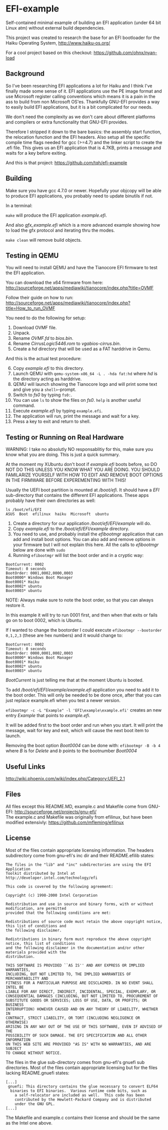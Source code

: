 EFI-example
===========

Self-contained minimal example of building an EFI application (under 64 bit Linux atm) without external build dependencies.

This project was created to research the base for an EFI bootloader for the Haiku Operating System, http://www.haiku-os.org/

For a cool project based on this checkout: https://github.com/ohnx/nyan-load

Background
----------
So I've been researching EFI applications a lot for Haiku and I think I've finally made some sense of it. EFI applications use the PE image format and use Microsoft register calling conventions which means it is a pain in the ass to build from non Microsoft OS'es. Thankfully GNU-EFI provides a way to easily build EFI applications, but it is a bit complicated for our needs.

We don't need the complexity as we don't care about different platforms and compilers or extra functionality that GNU-EFI provides.

Therefore I stripped it down to the bare basics: the assembly start function, the relocation function and the EFI headers. Also setup all the specific compile time flags needed for gcc (>=4.7) and the linker script to create the .efi file. This gives us an EFI application that is 4.7KB, prints a message and waits for a key before exiting.

And this is that project:
https://github.com/tqh/efi-example

Building
--------
Make sure you have gcc 4.7.0 or newer. Hopefully your objcopy will be able to produce EFI applications, you probably need to update binutils if not.

In a terminal:

`make` will produce the EFI application *example.efi*. 

And also *gfx_example.efi* which is a more advanced example showing how to load the
gfx protocol and iterating thru the modes.

`make clean` will remove build objects.

Testing in QEMU
---------------
You will need to install QEMU and have the Tianocore EFI firmware to test the EFI application.

You can download the x64 firmware from here: http://sourceforge.net/apps/mediawiki/tianocore/index.php?title=OVMF

Follow their guide on how to run: http://sourceforge.net/apps/mediawiki/tianocore/index.php?title=How_to_run_OVMF

You need to do the following for setup:

1. Download OVMF file.
2. Unpack.
3. Rename *OVMF.fd* to *bios.bin*.
4. Rename *CirrusLogic5446.rom* to *vgabios-cirrus.bin*.
5. Create a *hd* directory that will be used as a FAT harddrive in Qemu.

And this is the actual test procedure:

6. Copy *example.efi* to this directory.
7. Launch QEMU with `qemu-system-x86_64 -L . -hda fat:hd` where *hd* is the directory acting as harddrive.
8. QEMU will launch showing the Tianocore logo and will print some text and give you a `shell>`-prompt.
9. Switch to *fs0* by typing `fs0:`.
10. You can use `ls` to show the files on *fs0*. `help` is another useful command.
11. Execute *example.efi* by typing `example.efi`.
12. The application will run, print the message and wait for a key.
13. Press a key to exit and return to shell.

Testing or Running on Real Hardware
------------------------
WARNING: I take no absolutly NO responsablitiy for this, make sure you know what you are doing. This is just a quick summary.

At the moment my XUbuntu don't boot if *example.efi* boots before, so DO NOT DO THIS UNLESS YOU KNOW WHAT YOU ARE DOING.
YOU SHOULD FAMILARIZE YOURSELF WITH HOW TO EDIT AND REMOVE BOOT OPTIONS IN THE FIRMWARE BEFORE EXPEREMENTING WITH THIS!

Usually the UEFI boot partition is mounted at */boot/efi*. It should have a *EFI* sub-directory that contains
the different EFI applications. These apps probably have their own directories as well:
```
ls /boot/efi/EFI
ASUS  Boot  efilinux  haiku  Microsoft  ubuntu
```

1. Create a directory for our application */boot/efi/EFI/example* will do.
2. Copy *example.efi* to the */boot/efi/EFI/example* directory.
3. You need to use, and probably install the *efibootmgr* application that can add and install boot options. You can also add and remove options in your firmware but I will not explain this here.
All the calls to *efibootmgr* below are done with `sudo`
4. Running `efibootmgr` will list the boot order and in a cryptic way:

```
BootCurrent: 0002
Timeout: 0 seconds
BootOrder: 0001,0002,0000,0003
Boot0000* Windows Boot Manager
Boot0001* Haiku
Boot0002* ubuntu
Boot0003* ubuntu
```

NOTE: Always make sure to note the boot order, so that you can always restore it.

In this example it will try to run 0001 first, and then when that exits or fails go on to boot 0002, which is Ubuntu.

If I wanted to change the bootorder I could execute `efibootmgr --bootorder 0,1,2,3` (these are hex numbers) and it would change to:

```
BootCurrent: 0002
Timeout: 0 seconds
BootOrder: 0000,0001,0002,0003
Boot0000* Windows Boot Manager
Boot0001* Haiku
Boot0002* ubuntu
Boot0003* ubuntu
```
*BootCurrent* is just telling me that at the moment Ubuntu is booted.

To add */boot/efi/EFI/example/example.efi* application you need to add it to the boot order.
This will only be needed to be done once, after that you can just replace example.efi when you test a newer version.

`efibootmgr -c -L "Example" -l 'EFI\example\example.efi'` creates an new entry *Example* that points to *example.efi*.

It will be added first to the boot order and run when you start. It will print the message, wait for key and exit, which will cause the next boot item to launch.


Removing the boot option *Boot0004* can be done with:
`efibootmgr -B -b 4` where *B* is for *Delete* and *b* points to the bootnumber *Boot0004* 

Useful Links
------------
http://wiki.phoenix.com/wiki/index.php/Category:UEFI_2.1

Files
-----
All files except this README.MD, example.c and Makefile come from GNU-EFI: http://sourceforge.net/projects/gnu-efi/  
The example.c and Makefile was originally from efilinux, but have been modified extensivly: https://github.com/mfleming/efilinux

License
-------
Most of the files contain appropriate licensing information.
The headers subdirectory come from gnu-efi's inc dir and their README.efilib states:
```
The files in the "lib" and "inc" subdirectories are using the EFI Application 
Toolkit distributed by Intel at http://developer.intel.com/technology/efi

This code is covered by the following agreement:

Copyright (c) 1998-2000 Intel Corporation

Redistribution and use in source and binary forms, with or without modification, are permitted
provided that the following conditions are met:

Redistributions of source code must retain the above copyright notice, this list of conditions and
the following disclaimer.

Redistributions in binary form must reproduce the above copyright notice, this list of conditions
and the following disclaimer in the documentation and/or other materials provided with the
distribution.

THIS SOFTWARE IS PROVIDED ``AS IS'' AND ANY EXPRESS OR IMPLIED WARRANTIES,
INCLUDING, BUT NOT LIMITED TO, THE IMPLIED WARRANTIES OF MERCHANTABILITY AND
FITNESS FOR A PARTICULAR PURPOSE ARE DISCLAIMED. IN NO EVENT SHALL INTEL BE
LIABLE FOR ANY DIRECT, INDIRECT, INCIDENTAL, SPECIAL, EXEMPLARY, OR
CONSEQUENTIAL DAMAGES (INCLUDING, BUT NOT LIMITED TO, PROCUREMENT OF
SUBSTITUTE GOODS OR SERVICES; LOSS OF USE, DATA, OR PROFITS; OR BUSINESS
INTERRUPTION) HOWEVER CAUSED AND ON ANY THEORY OF LIABILITY, WHETHER IN
CONTRACT, STRICT LIABILITY, OR TORT (INCLUDING NEGLIGENCE OR OTHERWISE)
ARISING IN ANY WAY OUT OF THE USE OF THIS SOFTWARE, EVEN IF ADVISED OF THE
POSSIBILITY OF SUCH DAMAGE. THE EFI SPECIFICATION AND ALL OTHER INFORMATION
ON THIS WEB SITE ARE PROVIDED "AS IS" WITH NO WARRANTIES, AND ARE SUBJECT
TO CHANGE WITHOUT NOTICE.
```

The files in the glue sub-directory comes from gnu-efi's gnuefi sub directories. Most of the files contain
appropriate licensing but for the files lacking README.gnuefi states:
```
[...]
 gnuefi: This directory contains the glue necessary to convert ELF64
  binaries to EFI binaries.  Various runtime code bits, such as
	a self-relocator are included as well.  This code has been
	contributed by the Hewlett-Packard Company and is distributed
	under the GNU GPL.
[...]
```
The Makefile and example.c contains their license and should be the same as the Intel one above.

